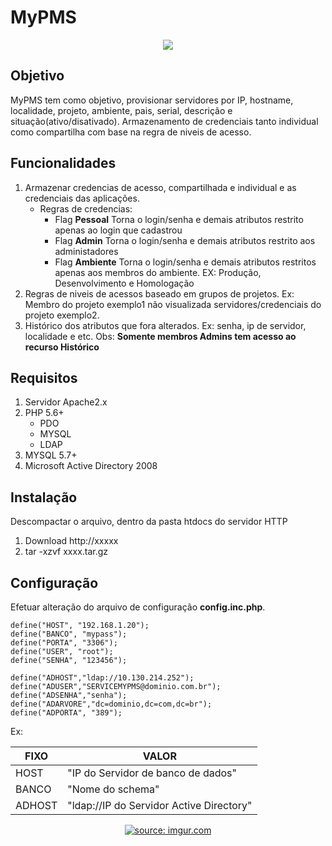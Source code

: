 MyPMS
============

<p align="center">
  <img src="https://i.imgur.com/7lKWsKM.png">
</p>

Objetivo
-------

MyPMS tem como objetivo, provisionar servidores por IP, hostname, localidade, projeto, ambiente, pais, serial, descrição e situação(ativo/disativado). Armazenamento de credenciais tanto individual como compartilha com base na regra de niveis de acesso.

Funcionalidades
---------------

1. Armazenar credencias de acesso, compartilhada e individual e as credenciais das aplicações.
	- Regras de credencias:
		- Flag **Pessoal** Torna o login/senha e demais atributos restrito apenas ao login que cadastrou
		- Flag **Admin** Torna o login/senha e demais atributos restrito aos administadores
		- Flag **Ambiente** Torna o login/senha e demais atributos restritos apenas aos membros do ambiente. EX: Produção, Desenvolvimento e Homologação 
2. Regras de niveis de acessos baseado em grupos de projetos. Ex: Membro do projeto exemplo1 não visualizada servidores/credenciais do projeto exemplo2. 
3. Histórico dos atributos que fora alterados. Ex: senha, ip de servidor, localidade e etc. Obs: **Somente membros Admins tem acesso ao recurso Histórico**


Requisitos
----------

1. Servidor Apache2.x
2. PHP 5.6+
	- PDO
	- MYSQL
	- LDAP
3. MYSQL 5.7+
4. Microsoft Active Directory 2008

Instalação
----------

Descompactar o arquivo, dentro da pasta htdocs do servidor HTTP

1. Download http://xxxxx
2. tar -xzvf xxxx.tar.gz

Configuração
------------

Efetuar alteração do arquivo de configuração **config.inc.php**.

```
define("HOST", "192.168.1.20");
define("BANCO", "mypass");
define("PORTA", "3306");
define("USER", "root");
define("SENHA", "123456");

define("ADHOST","ldap://10.130.214.252");
define("ADUSER","SERVICEMYPMS@dominio.com.br");
define("ADSENHA","senha");
define("ADARVORE","dc=dominio,dc=com,dc=br");
define("ADPORTA", "389");
```

Ex:

FIXO   | VALOR
------ | ------
HOST   | "IP do Servidor de banco de dados"
BANCO  | "Nome do schema"
ADHOST | "ldap://IP do Servidor Active Directory"

<p align="center">
  <a href="https://imgur.com/zDuBnnO"><img src="https://i.imgur.com/zDuBnnO.png" title="source: imgur.com" /></a>
</p>